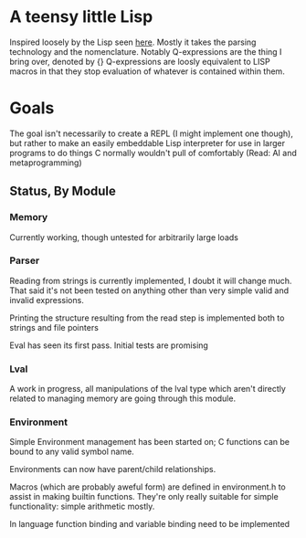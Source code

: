 
# A teensy little Lisp

Inspired loosely by the Lisp seen [here](www.buildyourownlisp.com/). Mostly it
takes the parsing technology and the nomenclature. Notably Q-expressions are 
the thing I bring over, denoted by {} Q-expressions are loosly equivalent to 
LISP macros in that they stop evaluation of whatever is contained within them.

# Goals

The goal isn't necessarily to create a REPL (I might implement one though), 
but rather to make an easily embeddable Lisp interpreter for use in larger 
programs to do things C normally wouldn't pull of comfortably (Read: AI and
metaprogramming)

## Status, By Module

### Memory
Currently working, though untested for arbitrarily large loads

### Parser
Reading from strings is currently implemented, I doubt it will change much. 
That said it's not been tested on anything other than very simple valid and
invalid expressions.

Printing the structure resulting from the read step is implemented both to
strings and file pointers

Eval has seen its first pass. Initial tests are promising

### Lval
A work in progress, all manipulations of the lval type which aren't directly
related to managing memory are going through this module. 

### Environment
Simple Environment management has been started on; C functions can be bound to
any valid symbol name.

Environments can now have parent/child relationships. 

Macros (which are probably aweful form) are defined in environment.h to assist
in making builtin functions. They're only really suitable for simple 
functionality: simple arithmetic mostly.

In language function binding and variable binding need to be implemented
